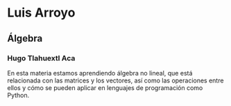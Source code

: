 # Luis Arroyo
## Álgebra
### Hugo Tlahuextl Aca
En esta materia estamos aprendiendo álgebra no lineal, que está relacionada con las matrices y los vectores, así como las operaciones entre ellos y cómo se pueden aplicar en lenguajes de programación como Python.